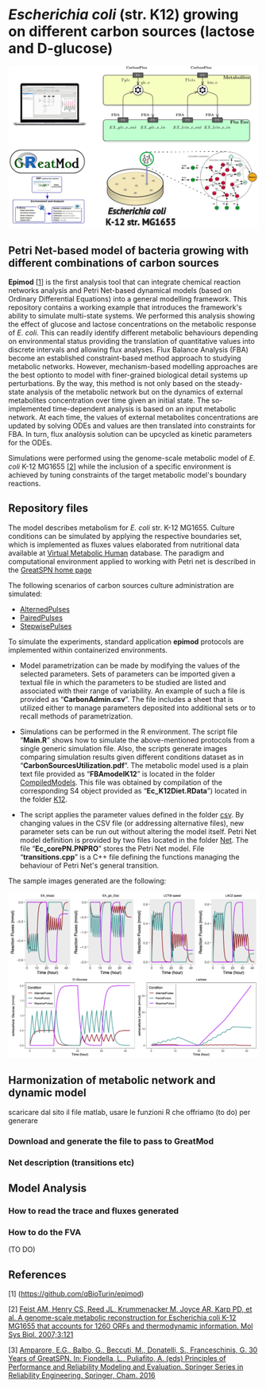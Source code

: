 # _Escherichia coli_ (str. K12) growing on different carbon sources (lactose and D-glucose)
![Flyer](https://github.com/qBioTurin/Ec_coli_modelling/blob/main/Input/notes/4Md/Flyer_Sum_G-L_model.png)

## Petri Net-based model of bacteria growing with different combinations of carbon sources
**Epimod** [[1](#references)] is the first analysis tool that can integrate chemical reaction networks analysis and Petri Net-based dynamical models (based on Ordinary Differential Equations) into a general modelling framework. This repository contains a working example that introduces the framework's ability to simulate multi-state systems. We performed this analysis showing the effect of glucose and lactose concentrations on the metabolic response of _E. coli_. This can readily identify different metabolic behaviours depending on environmental status providing the translation of quantitative values into discrete intervals and allowing flux analyses. Flux Balance Analysis (FBA) become an established constraint-based method approach to studying metabolic networks. However, mechanism-based modelling approaches are the best optionto to model with finer-grained biological detail systems up perturbations.  By the way, this method is not only based on the steady-state analysis of the metabolic network but on the dynamics of external metabolites concentration over time given an initial state. The so-implemented time-dependent analysis is based on an input metabolic network. At each time, the values of external metabolites concentrations are updated by solving ODEs and values are then translated into constraints for FBA. In turn, flux analòysis solution can be upcycled as kinetic parameters for the ODEs.

Simulations were performed using the genome-scale metabolic model of _E. coli_ K-12 MG1655 [[2](#references)] while the inclusion of a specific environment is achieved by tuning constraints of the target metabolic model's boundary reactions. 

## Repository files
The model describes metabolism for _E. coli_ str. K-12 MG1655. Culture conditions can be simulated by applying the respective boundaries set, which is implemented as fluxes values elaborated from nutritional data available at [Virtual Metabolic Human](https://www.vmh.life/#nutrition) database. The paradigm and computational environment applied to working with Petri net is described in the [GreatSPN home page](http://www.di.unito.it/~amparore/mc4cslta/editor.html)

The following scenarios of carbon sources culture administration are simulated:

  * [AlternedPulses](https://github.com/qBioTurin/Ec_coli_modelling/blob/main/Input/csv/AlternedPulses.csv)
  * [PairedPulses](https://github.com/qBioTurin/Ec_coli_modelling/blob/main/Input/csv/PairedPulses.csv)
  * [StepwisePulses](https://github.com/qBioTurin/Ec_coli_modelling/blob/main/Input/csv/StepwisePulses.csv)

To simulate the experiments, standard application **epimod** protocols are implemented within containerized environments.

* Model parametrization can be made by modifying the values of the selected parameters. Sets of parameters can be imported given a textual file in which the parameters to be studied are listed and associated with their range of variability. An example of such a file is provided as “**CarbonAdmin.csv**”. The file includes a sheet that is utilized either to manage parameters deposited into additional sets or to recall methods of parametrization.

* Simulations can be performed in the R environment. The script file “**Main.R**” shows how to simulate the above-mentioned protocols from a single generic simulation file. Also, the scripts generate images comparing simulation results given different conditions dataset as in “**CarbonSourcesUtilization.pdf**”. The metabolic model used is a plain text file provided as “**FBAmodelK12**” is located in the folder [CompiledModels](https://github.com/qBioTurin/Ec_coli_modelling/blob/main/Input/CompiledModels). This file was obtained by compilation of the corresponding S4 object provided as “**Ec_K12Diet.RData**”) located in the folder [K12](https://github.com/qBioTurin/Ec_coli_modelling/blob/main/Input/Models/K12). 

* The script applies the parameter values defined in the folder [csv](https://github.com/qBioTurin/Ec_coli_modelling/blob/main/Input/csv). By changing values in the CSV file (or addressing alternative files), new parameter sets can be run out without altering the model itself. Petri Net model definition is provided by two files located in the folder [Net](https://github.com/qBioTurin/Ec_coli_modelling/blob/main/Input/Models/Net). The file “**Ec_corePN.PNPRO**” stores the Petri Net model. File “**transitions.cpp**” is a C++ file defining the functions managing the behaviour of Petri Net's general transition.

The sample images generated are the following:

![ModelSim](https://github.com/qBioTurin/Ec_coli_modelling/blob/main/Results/CarbonSourcesUtilization.png)

## Harmonization of metabolic network and dynamic model

scaricare dal sito il file matlab, usare le funzioni R che offriamo (to do) per generare 

### Download and generate the file to pass to GreatMod

### Net description (transitions etc)

## Model Analysis

### How to read the trace and fluxes generated

### How to do the FVA
(TO DO)
## References
[1] (https://github.com/qBioTurin/epimod)

[2] [Feist AM, Henry CS, Reed JL, Krummenacker M, Joyce AR, Karp PD, et al. A genome-scale metabolic reconstruction for Escherichia coli K-12 MG1655 that accounts for 1260 ORFs and thermodynamic information. Mol Sys Biol. 2007;3:121](https://www.embopress.org/doi/full/10.1038/msb4100155)

[3] [Amparore, E.G., Balbo, G., Beccuti, M., Donatelli, S., Franceschinis, G. 30 Years of GreatSPN.  In: Fiondella, L., Puliafito, A. (eds) Principles of Performance and Reliability Modeling and Evaluation. Springer Series in Reliability Engineering. Springer, Cham. 2016](https://link.springer.com/chapter/10.1007/978-3-319-30599-8_9)

